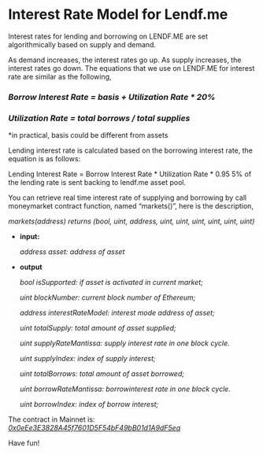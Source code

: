 # Interest Rate Model for Lendf.me

Interest rates for lending and borrowing on LENDF.ME are set algorithmically based on supply and demand. 

As demand increases, the interest rates go up. As supply increases, the interest rates go down.
The equations that we use on LENDF.ME for interest rate are similar as the following,

### *Borrow Interest Rate = basis + Utilization Rate * 20%*

### *Utilization Rate = total borrows / total supplies*

*in practical, basis could be different from assets

Lending interest rate is calculated based on the borrowing interest rate, the equation is as follows:

Lending Interest Rate = Borrow Interest Rate * Utilization Rate * 0.95
5% of the lending rate is sent backing to lendf.me asset pool.

You can retrieve real time interest rate of supplying and borrowing by call moneymarket contract function, named “markets()”, here is the description,

*markets(address) returns (bool, uint, address, uint, uint, uint, uint, uint, uint)*

- **input:**

  *address asset: address of asset*

- **output**

  *bool isSupported: if asset is activated in current market;*
  
  *uint blockNumber: current block number of Ethereum;*
  
  *address interestRateModel: interest mode address of asset;*
  
  *uint totalSupply: total amount of asset supplied;*
  
  *uint supplyRateMantissa: supply interest rate in one block cycle.*
  
  *uint supplyIndex: index of supply interest;*
  
  *uint totalBorrows: total amount of asset borrowed;*
  
  *uint borrowRateMantissa: borrowinterest rate in one block cycle.*
  
  *uint borrowIndex: index of borrow interest;*


The contract in Mainnet is: *[0x0eEe3E3828A45f7601D5F54bF49bB01d1A9dF5ea](https://etherscan.io/address/0x0eEe3E3828A45f7601D5F54bF49bB01d1A9dF5ea)*

Have fun!
